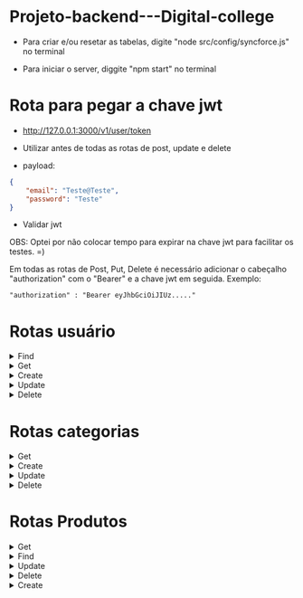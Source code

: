 # Projeto-backend---Digital-college

- Para criar e/ou resetar as tabelas, digite "node src/config/syncforce.js" no terminal

- Para iniciar o server, diggite "npm start" no terminal

# Rota para pegar a chave jwt 
- http://127.0.0.1:3000/v1/user/token

- Utilizar antes de todas as rotas de post, update e delete

- payload:
```json
{
    "email": "Teste@Teste",
    "password": "Teste"
}
```

- Validar jwt

OBS: Optei por não colocar tempo para expirar na chave jwt para facilitar os testes. =)

Em todas as rotas de Post, Put, Delete é necessário adicionar o cabeçalho "authorization" com o "Bearer" e a chave jwt em seguida.
Exemplo:

```
"authorization" : "Bearer eyJhbGciOiJIUz....."
```


# Rotas usuário
<details>
<summary>Find</summary>
Rota: http://127.0.0.1:3000/v1/user/:id

</details>
<details>
<summary>Get</summary>
Rota: http://127.0.0.1:3000/v1/user

</details>
<details>
<summary>Create</summary>
Rota: http://127.0.0.1:3000/v1/user
requer JWT

payload:
```json
{
	"firstname": "Matheus",
    "surname": "Ferreira",
    "email": "matheus@gmail",
    "password": "2130",
    "confirmPassword": "2130"
} 
```

</details>

<details>
<summary>Update</summary>
Rota: http://127.0.0.1:3000/v1/user/:id

requer JWT

payload:

```json
{
	"firstname": "Matheus",
    "surname": "Ferreira",
    "email": "matheus@gmail",
    "password": "2130",
    "confirmPassword": "2130"
} 
```

</details>
<details>
<summary>Delete</summary>
Rota: http://127.0.0.1:3000/v1/user/:id

requer JWT

</details>





# Rotas categorias

<details>
<summary>Get</summary>
Rota: http://127.0.0.1:3000/v1/category/search
</details>
<details>
<summary>Create</summary>
Rota: http://127.0.0.1:3000/v1/category

- requer JWT

payload:

```json
{
  "name": "Shoes",
  "slug": "shoes",
  "use_in_menu": true
}  
```

</details>
<details>
<summary>Update</summary>
Rota: http://127.0.0.1:3000/v1/category/:id

- requer JWT

payload:

```json
{
  "name": "Shoes",
  "slug": "shoes",
  "use_in_menu": true
}  
```

</details>

<details>
<summary>Delete</summary>
Rota: http://127.0.0.1:3000/v1/category/id

requer JWT
</details>


# Rotas Produtos
<details>
<summary>Get</summary>
Rota: http://127.0.0.1:3000/v1/product/search
</details>

<details>
<summary>Find</summary>
Rota: http://127.0.0.1:3000/v1/product/:id
</details>

<details>
<summary>Update</summary>
Rota: http://127.0.0.1:3000/v1/product/:id
</details>

<details>
<summary>Delete</summary>
Rota: http://127.0.0.1:3000/v1/product/:id
</details>

<details>
<summary>Create</summary>
Rota: http://127.0.0.1:3000/v1/product

- requer JWT
requer que seja criado as categorias antes

payload:

```json
 {
    "enabled": true,
    "name": "Produto 01",
    "slug": "produto-01",
    "stock": 10,
    "description": "Descrição do produto 01",
    "price": 119.90,
    "price_with_discount": 99.90,
    "category_ids": [1,2,3],
    "images": [ 
      {
        "type": "image/png",
        "path": "base64 da imagem 1" 
      },
      {
        "type": "image/png",
        "path": "base64 da imagem 2" 
      },
      {
        "type": "image/jpg",
        "path": "base64 da imagem 3" 
      }
    ],
    "options": [
      {
        "title": "Cor",
        "shape": "square",
        "radius": 4,
        "type": "text",
        "values": ["PP", "GG", "M"]
      }
    ]
  }
```

</details>



